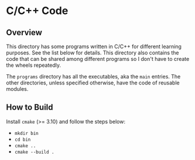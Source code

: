 # C/C++ Code

## Overview

This directory has some programs written in C/C++ for different learning purposes. See the list below for details. This directory also contains the code that can be shared among different programs so I don't have to create the wheels repeatedly.

The `programs` directory has all the executables, aka the `main` entries. The other directories, unless specified otherwise, have the code of reusable modules.

## How to Build

Install `cmake` (>= 3.10) and follow the steps below:

- `mkdir bin`
- `cd bin`
- `cmake ..`
- `cmake --build .`
